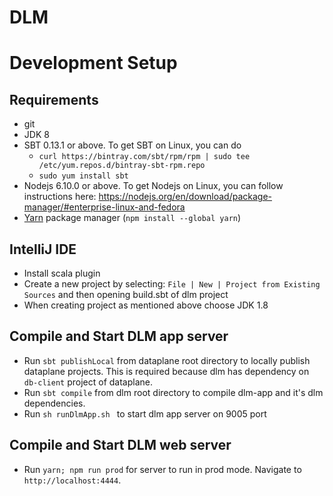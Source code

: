 # DLM

# Development Setup

## Requirements

* git
* JDK 8
* SBT 0.13.1 or above. To get SBT on Linux, you can do
  * `curl https://bintray.com/sbt/rpm/rpm | sudo tee /etc/yum.repos.d/bintray-sbt-rpm.repo`
  * `sudo yum install sbt`
* Nodejs 6.10.0 or above. To get Nodejs on Linux, you can follow instructions here: https://nodejs.org/en/download/package-manager/#enterprise-linux-and-fedora
* [Yarn](https://yarnpkg.com) package manager (`npm install --global yarn`)

## IntelliJ IDE

* Install scala plugin
* Create a new project by selecting: `File | New | Project from Existing Sources` and then opening build.sbt of dlm project
* When creating project as mentioned above choose JDK 1.8

## Compile and Start DLM app server

* Run `sbt publishLocal` from dataplane root directory to locally publish dataplane projects. This is required because dlm has dependency on `db-client` project of dataplane.
* Run `sbt compile` from dlm root directory to compile dlm-app and it's dlm dependencies.
* Run `sh runDlmApp.sh ` to start dlm app server on 9005 port 

## Compile and Start DLM web server

* Run `yarn; npm run prod` for server to run in prod mode. Navigate to `http://localhost:4444`.
